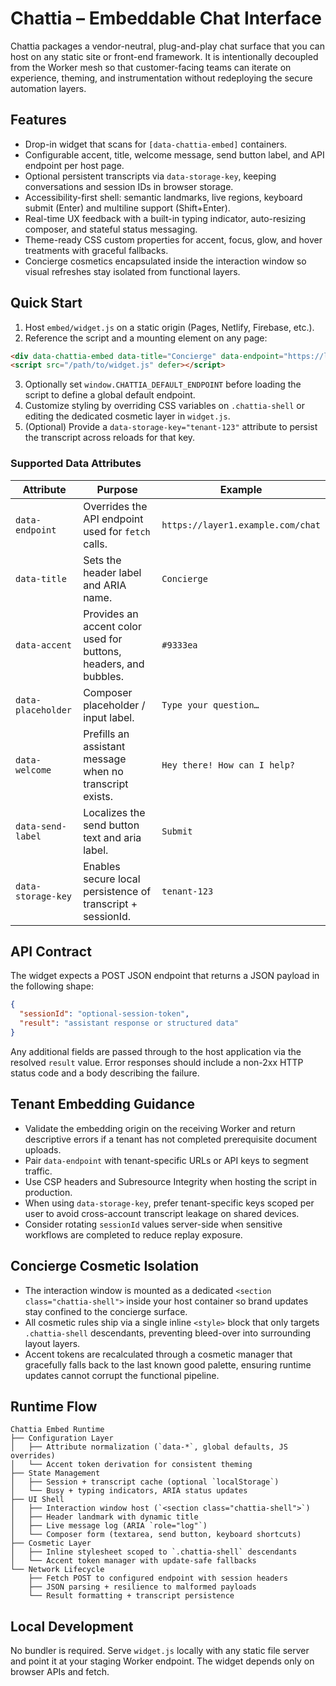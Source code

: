 # Chattia – Embeddable Chat Interface

Chattia packages a vendor-neutral, plug-and-play chat surface that you can host on
any static site or front-end framework. It is intentionally decoupled from the
Worker mesh so that customer-facing teams can iterate on experience, theming,
and instrumentation without redeploying the secure automation layers.

## Features
- Drop-in widget that scans for `[data-chattia-embed]` containers.
- Configurable accent, title, welcome message, send button label, and API endpoint per host page.
- Optional persistent transcripts via `data-storage-key`, keeping conversations and session IDs in browser storage.
- Accessibility-first shell: semantic landmarks, live regions, keyboard submit (Enter) and multiline support (Shift+Enter).
- Real-time UX feedback with a built-in typing indicator, auto-resizing composer, and stateful status messaging.
- Theme-ready CSS custom properties for accent, focus, glow, and hover treatments with graceful fallbacks.
- Concierge cosmetics encapsulated inside the interaction window so visual refreshes stay isolated from functional layers.

## Quick Start
1. Host `embed/widget.js` on a static origin (Pages, Netlify, Firebase, etc.).
2. Reference the script and a mounting element on any page:

```html
<div data-chattia-embed data-title="Concierge" data-endpoint="https://layer1.example.com/chat"></div>
<script src="/path/to/widget.js" defer></script>
```

3. Optionally set `window.CHATTIA_DEFAULT_ENDPOINT` before loading the script to
define a global default endpoint.
4. Customize styling by overriding CSS variables on `.chattia-shell` or editing the dedicated cosmetic layer in `widget.js`.
5. (Optional) Provide a `data-storage-key="tenant-123"` attribute to persist the transcript across reloads for that key.

### Supported Data Attributes

| Attribute | Purpose | Example |
| --- | --- | --- |
| `data-endpoint` | Overrides the API endpoint used for `fetch` calls. | `https://layer1.example.com/chat` |
| `data-title` | Sets the header label and ARIA name. | `Concierge` |
| `data-accent` | Provides an accent color used for buttons, headers, and bubbles. | `#9333ea` |
| `data-placeholder` | Composer placeholder / input label. | `Type your question…` |
| `data-welcome` | Prefills an assistant message when no transcript exists. | `Hey there! How can I help?` |
| `data-send-label` | Localizes the send button text and aria label. | `Submit` |
| `data-storage-key` | Enables secure local persistence of transcript + sessionId. | `tenant-123` |

## API Contract
The widget expects a POST JSON endpoint that returns a JSON payload in the
following shape:

```json
{
  "sessionId": "optional-session-token",
  "result": "assistant response or structured data"
}
```

Any additional fields are passed through to the host application via the
resolved `result` value. Error responses should include a non-2xx HTTP status
code and a body describing the failure.

## Tenant Embedding Guidance
- Validate the embedding origin on the receiving Worker and return descriptive
  errors if a tenant has not completed prerequisite document uploads.
- Pair `data-endpoint` with tenant-specific URLs or API keys to segment traffic.
- Use CSP headers and Subresource Integrity when hosting the script in
  production.
- When using `data-storage-key`, prefer tenant-specific keys scoped per user to
  avoid cross-account transcript leakage on shared devices.
- Consider rotating `sessionId` values server-side when sensitive workflows are
  completed to reduce replay exposure.

## Concierge Cosmetic Isolation

- The interaction window is mounted as a dedicated `<section class="chattia-shell">`
  inside your host container so brand updates stay confined to the concierge
  surface.
- All cosmetic rules ship via a single inline `<style>` block that only targets
  `.chattia-shell` descendants, preventing bleed-over into surrounding layout
  layers.
- Accent tokens are recalculated through a cosmetic manager that gracefully
  falls back to the last known good palette, ensuring runtime updates cannot
  corrupt the functional pipeline.

## Runtime Flow

```
Chattia Embed Runtime
├── Configuration Layer
│   ├── Attribute normalization (`data-*`, global defaults, JS overrides)
│   └── Accent token derivation for consistent theming
├── State Management
│   ├── Session + transcript cache (optional `localStorage`)
│   └── Busy + typing indicators, ARIA status updates
├── UI Shell
│   ├── Interaction window host (`<section class="chattia-shell">`)
│   ├── Header landmark with dynamic title
│   ├── Live message log (ARIA `role="log"`)
│   └── Composer form (textarea, send button, keyboard shortcuts)
├── Cosmetic Layer
│   ├── Inline stylesheet scoped to `.chattia-shell` descendants
│   └── Accent token manager with update-safe fallbacks
└── Network Lifecycle
    ├── Fetch POST to configured endpoint with session headers
    ├── JSON parsing + resilience to malformed payloads
    └── Result formatting + transcript persistence
```

## Local Development
No bundler is required. Serve `widget.js` locally with any static file server
and point it at your staging Worker endpoint. The widget depends only on browser
APIs and fetch.
